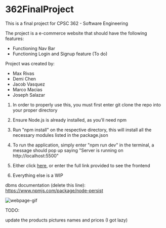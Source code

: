 # 362FinalProject
This is a final project for CPSC 362 - Software Engineering

The project is a e-commerce website that should have the following features:
- Functioning Nav Bar
- Functioning Login and Signup feature
(To do)

Project was created by:
- Max Rivas
- Demi Chen
- Jacob Vasquez
- Marco Macias
- Joseph Salazar

1. In order to properly use this, you must first enter git clone the repo into your proper directory

2. Ensure Node.js is already installed, as you'll need npm

3. Run "npm install" on the respective directory, this will install all the necessary modules listed in the package.json

4. To run the application, simply enter "npm run dev" in the terminal, a message should pop up saying "Server is running on http://localhost:5500"

5. Either click [here](http://localhost:5500), or enter the full link provided to see the frontend

6. Everything else is a WIP


dbms documentation (delete this line): https://www.npmjs.com/package/node-persist

![webpage-gif](https://github.com/Mrivas0331/362FinalProject/blob/main/current-implementation.gif)

TODO:

update the products pictures names and prices (I got lazy)